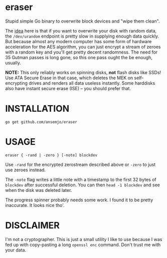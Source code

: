 # eraser

Stupid simple Go binary to overwrite block devices and "wipe them clean".

The [idea][idea] here is that if you want to overwrite your disk with random data,
the `/dev/urandom` endpoint is pretty slow in supplying enough data quickly.
But because almost any modern computer has some form of hardware acceleration
for the AES algorithm, you can just encrypt a stream of zeroes with a random
key and you'll get pretty decent randomness. The need for 35 Gutman passes is
long gone, so this one pass ought the be enough, usually.

**NOTE:** This only reliably works on spinning disks, **not** flash disks like
SSDs! Use ATA Secure Erase in that case, which deletes the MEK on self-encrypting
drives and renders all data useless instantly. Some harddisks also have instant
secure erase (ISE) – you should prefer that.

[idea]: https://wiki.archlinux.org/index.php/Securely_wipe_disk#Random_data

# INSTALLATION

    go get github.com/ansemjo/eraser

# USAGE

    eraser { -rand | -zero } [-note] blockdev

Use `-rand` for the encrypted zerostream described above or `-zero` to just
use zeroes instead.

The `-note` flag writes a little note with a timestamp to the first 32 bytes
of `blockdev` after successful deletion. You can then `head -1 blockdev` and
see when the disk was deleted later.

The progress spinner probably needs some work. I found it to be pretty
inaccurate. It looks nice tho'.

# DISCLAIMER

I'm not a cryptographer. This is just a small utility I like to use because
I was fed up with copy-pasting a long `openssl enc` command. Don't trust me
with your data.
